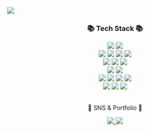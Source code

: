 <img src="https://capsule-render.vercel.app/api?type=slice&color=auto&height=200&section=header&text=TeddyElectronics&fontSize=90" />

<div align=center>
	<h3>📚 Tech Stack 📚</h3>
</div>
<div align="center">
  <img src="https://img.shields.io/badge/C-A8B9CC?style=flat&logo=c&logoColor=white"/>
  <img src="https://img.shields.io/badge/OpenGL-5586A4?style=flat&logo=opengl&logoColor=white"/>
  <br>
  <a href="https://www.home-assistant.io/" target="_blank"><img src="https://img.shields.io/badge/Home Assistant-41BDF5?style=flat&logo=homeassistant&logoColor=white"/></a>
  <img src="https://img.shields.io/badge/ESPHome-000000?style=flat&logo=esphome&logoColor=white"/>
  <img src="https://img.shields.io/badge/Node--RED-8F0000?style=flat&logo=nodered&logoColor=white"/>
  <img src="https://img.shields.io/badge/YAML-CB171E?style=flat&logo=yaml&logoColor=white"/>
  <br>
  <img src="https://img.shields.io/badge/HTML5-E34F26?style=flat&logo=html5&logoColor=white"/>
  <img src="https://img.shields.io/badge/CSS3-1572B6?style=flat&logo=css3&logoColor=white"/>
  <img src="https://img.shields.io/badge/JavaScript-F7DF1E?style=flat&logo=javascript&logoColor=white"/>
  <br>
  <img src="https://img.shields.io/badge/Windows batch-4D4D4D?style=flat&logo=windowsterminal&logoColor=white"/>
	<a href="https://github.com/KimTeddy/VBScript/tree/main">
  <img src="https://img.shields.io/badge/Windows VBScript-0078D6?style=flat&logo=windows&logoColor=white"/>
	</a>
  <br>
  <img src="https://img.shields.io/badge/Visual Studio-5C2D91?style=flat&logo=visualstudio&logoColor=white"/>
  <img src="https://img.shields.io/badge/Arduino-00979D?style=flat&logo=arduino&logoColor=white"/>
  <img src="https://img.shields.io/badge/KiCad-314CB0?style=flat&logo=kicad&logoColor=white"/>
  <img src="https://img.shields.io/badge/SOLIDWORKS-FF0000?style=flat&logo=dassaultsystemes&logoColor=white"/>
  <br>
  <img src="https://img.shields.io/badge/Blender-F5792A?style=flat&logo=blender&logoColor=white"/>
  <img src="https://img.shields.io/badge/MusesScore-1A70B8?style=flat&logo=musescore&logoColor=white"/>
  <img src="https://img.shields.io/badge/Minecraft-62B47A?style=flat&logo=minecraft&logoColor=white"/>
  
</div>
<br>
<div align=center>
	<p>🎨 SNS & Portfolio 🎨</p>
</div>
<div align=center>
	<a href="https://blog.naver.com/teddy_02">
		<img src="https://img.shields.io/badge/Naver Blog-03C75A?style=flat&logo=naver&logoColor=white" />
	</a>
	<a href="https://www.instagram.com/teddy_electronics/">
		<img src="https://img.shields.io/badge/Instagram-E4405F?style=flat&logo=instagram&logoColor=white" />
	</a>
	<br>
</div>
<!--### Hi there 👋-->

<!--
**KimTeddy/KimTeddy** is a ✨ _special_ ✨ repository because its `README.md` (this file) appears on your GitHub profile.

Here are some ideas to get you started:

- 🔭 I’m currently working on ...
- 🌱 I’m currently learning ...
- 👯 I’m looking to collaborate on ...
- 🤔 I’m looking for help with ...
- 💬 Ask me about ...
- 📫 How to reach me: ...
- 😄 Pronouns: ...
- ⚡ Fun fact: ...
-->
